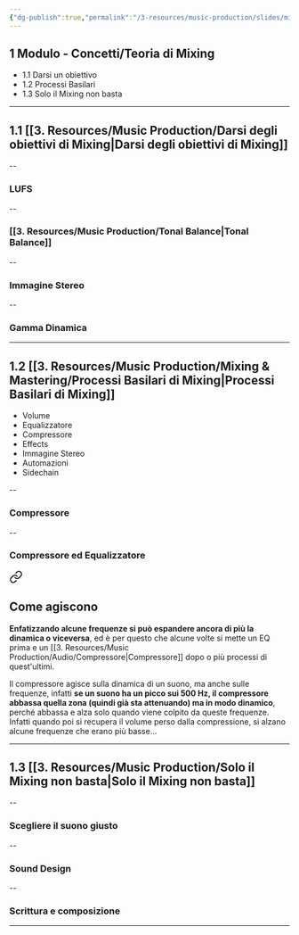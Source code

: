 ```yaml
---
{"dg-publish":true,"permalink":"/3-resources/music-production/slides/mixing-and-mastering/01-m-and-m-slides-vl/"}
---
```



## 1 Modulo - Concetti/Teoria di Mixing
- 1.1 Darsi un obiettivo
- 1.2 Processi Basilari
- 1.3 Solo il Mixing non basta

---
## 1.1 [[3. Resources/Music Production/Darsi degli obiettivi di Mixing\|Darsi degli obiettivi di Mixing]]
--
### LUFS  

--
### [[3. Resources/Music Production/Tonal Balance\|Tonal Balance]]

--
### Immagine Stereo

--
### Gamma Dinamica


---

## 1.2 [[3. Resources/Music Production/Mixing & Mastering/Processi Basilari di Mixing\|Processi Basilari di Mixing]]
+ Volume
+ Equalizzatore
+ Compressore
+ Effects
+ Immagine Stereo
+ Automazioni
+ Sidechain

--

### Compressore

--

### Compressore ed Equalizzatore

<div class="transclusion internal-embed is-loaded"><a class="markdown-embed-link" href="/3-resources/music-production/mixing-and-mastering/compressore-ed-equalizzatore/#come-agiscono" aria-label="Open link"><svg xmlns="http://www.w3.org/2000/svg" width="24" height="24" viewBox="0 0 24 24" fill="none" stroke="currentColor" stroke-width="2" stroke-linecap="round" stroke-linejoin="round" class="svg-icon lucide-link"><path d="M10 13a5 5 0 0 0 7.54.54l3-3a5 5 0 0 0-7.07-7.07l-1.72 1.71"></path><path d="M14 11a5 5 0 0 0-7.54-.54l-3 3a5 5 0 0 0 7.07 7.07l1.71-1.71"></path></svg></a><div class="markdown-embed">



## Come agiscono

**Enfatizzando alcune frequenze si può espandere ancora di più la dinamica o viceversa**, ed è per questo che alcune volte si mette un EQ prima e un [[3. Resources/Music Production/Audio/Compressore\|Compressore]] dopo o più processi di quest'ultimi.

Il compressore agisce sulla dinamica di un suono, ma anche sulle frequenze, infatti **se un suono ha un picco sui 500 Hz, il compressore abbassa quella zona (quindi già sta attenuando) ma in modo dinamico**, perché abbassa e alza solo quando viene colpito da queste frequenze. Infatti quando poi si recupera il volume perso dalla compressione, si alzano alcune frequenze che erano più basse...





</div></div>


---
## 1.3 [[3. Resources/Music Production/Solo il Mixing non basta\|Solo il Mixing non basta]]

--
### Scegliere il suono giusto


--
### Sound Design


--
### Scrittura e composizione


---

